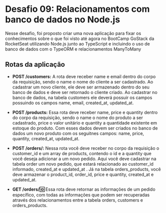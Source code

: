 # Desafio 09: Relacionamentos com banco de dados no Node.js

Nesse desafio, foi proposto criar uma nova aplicação para fixar os conhecimentos sobre o que foi visto até agora no BootCamp GoStack da RocketSeat utilizando Node.js junto ao TypeScript e incluindo o uso de banco de dados com o TypeORM e relacionamentos ManyToMany

## Rotas da aplicação

- **POST /customers:** A rota deve receber name e email dentro do corpo da requisição, sendo o name o nome do cliente a ser cadastrado. Ao cadastrar um novo cliente, ele deve ser armazenado dentro do seu banco de dados e deve ser retornado o cliente criado. Ao cadastrar no banco de dados, na tabela customers ele deverá possuir os campos possuindo os campos name, email, created_at, updated_at.

- **POST /products:** Essa rota deve receber name, price e quantity dentro do corpo da requisição, sendo o name o nome do produto a ser cadastrado, price o valor unitário e quantity a quantidade existente em estoque do produto. Com esses dados devem ser criados no banco de dados um novo produto com os seguitnes campos: name, price, quantity, created_at, updated_at.

- **POST /orders/:** Nessa rota você deve receber no corpo da requisição o customer_id e um array de products, contendo o id e a quantity que você deseja adicionar a um novo pedido. Aqui você deve cadastrar na tabela order um novo pedido, que estará relacionado ao customer_id informado, created_at e updated_at . Já na tabela orders_products, você deve armazenar o product_id, order_id, price e quantity, created_at e updated_at.

- **GET /orders/:id:** Essa rota deve retornar as informações de um pedido específico, com todas as informações que podem ser recuperadas através dos relacionamentos entre a tabela orders, customers e orders_products.
